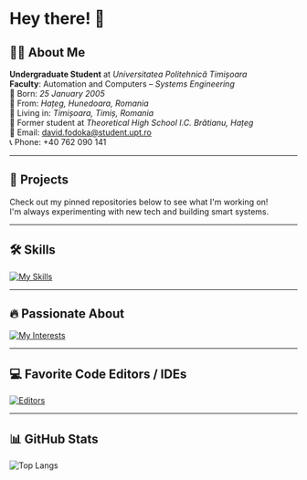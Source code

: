 # Hey there! 👋

## 👨‍🎓 About Me

**Undergraduate Student** at *Universitatea Politehnică Timișoara*  
**Faculty**: Automation and Computers – *Systems Engineering*  
📅 Born: *25 January 2005*  
🏡 From: *Hațeg, Hunedoara, Romania*  
📍 Living in: *Timișoara, Timiș, Romania*  
🏫 Former student at *Theoretical High School I.C. Brătianu, Hațeg*  
📧 Email: david.fodoka@student.upt.ro  
📞 Phone: +40 762 090 141

---

## 🚀 Projects

Check out my pinned repositories below to see what I'm working on!  
I'm always experimenting with new tech and building smart systems.

---

## 🛠️ Skills

[![My Skills](https://skillicons.dev/icons?i=c,cpp,cs,git,py,matlab&perline=6)](https://skillicons.dev)

---

## 🔥 Passionate About

[![My Interests](https://skillicons.dev/icons?i=arduino,opencv,tensorflow&perline=6)](https://skillicons.dev)

---

## 💻 Favorite Code Editors / IDEs

[![Editors](https://skillicons.dev/icons?i=vscode,idea,pycharm,rider,arduino&perline=6)](https://skillicons.dev)

---

## 📊 GitHub Stats

![Top Langs](https://github-readme-stats.vercel.app/api/top-langs/?username=mUstiuQ&layout=compact)

